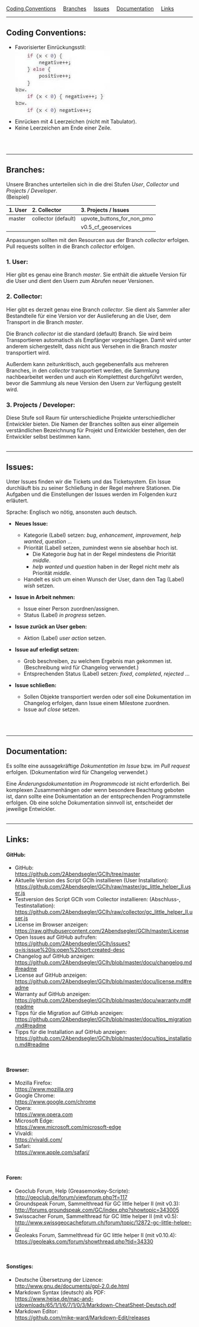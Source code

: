 <a href="#user-content-coding-conventions" title="Coding Conventions">Coding Conventions</a> &nbsp; &nbsp; 
<a href="#user-content-branches" title="Branches">Branches</a> &nbsp; &nbsp; 
<a href="#user-content-issues" title="Issues">Issues</a> &nbsp; &nbsp; 
<a href="#user-content-documentation" title="Documentation">Documentation</a> &nbsp; &nbsp; 
<a href="#user-content-links" title="Links">Links</a> &nbsp; &nbsp; 

---
## Coding Conventions:  
* Favorisierter Einrückungsstil:  
<img src="../images/coding_conventions01.jpg" alt="coding_conventions01.jpg"><br>
* Einrücken mit 4 Leerzeichen (nicht mit Tabulator).
* Keine Leerzeichen am Ende einer Zeile.
<br>
<br>

---
## Branches:  

Unsere Branches unterteilen sich in die drei Stufen *User*, *Collector* und *Projects / Developer*.  
(Beispiel)

| 1. User | 2. Collector        | 3. Projects / Issues        |
| :------ | :------------------ | :-------------------------- |
| master  | collector (default) | upvote_buttons_for_non_pmo  |
|         |                     | v0.5_cf_geoservices         |

Anpassungen sollten mit den Resourcen aus der Branch *collector* erfolgen.  
Pull requests sollten in die Branch *collector* erfolgen.  

### 1. User:  
Hier gibt es genau eine Branch *master*. Sie enthält die aktuelle Version für die User und dient den Usern zum Abrufen neuer Versionen.

### 2. Collector:  
Hier gibt es derzeit genau eine Branch *collector*. Sie dient als Sammler aller Bestandteile für eine Version vor der Auslieferung an die User, dem Transport in die Branch *master*.  

Die Branch *collector* ist die standard (default) Branch. Sie wird beim Transportieren automatisch als Empfänger vorgeschlagen. Damit wird unter anderem sichergestellt, dass nicht aus Versehen in die Branch *master* transportiert wird.  

Außerdem kann zeitunkritisch, auch gegebenenfalls aus mehreren Branches, in den *collector* transportiert werden, die Sammlung nachbearbeitet werden und auch ein Kompletttest durchgeführt werden, bevor die Sammlung als neue Version den Usern zur Verfügung gestellt wird.  

### 3. Projects / Developer:  
Diese Stufe soll Raum für unterschiedliche Projekte unterschiedlicher Entwickler bieten. Die Namen der Branches sollten aus einer allgemein verständlichen Bezeichnung für Projekt und Entwickler bestehen, den der Entwickler selbst bestimmen kann.
<br>
<br>

---
## Issues:  

Unter Issues finden wir die Tickets und das Ticketsystem. Ein Issue durchläuft bis zu seiner Schließung in der Regel mehrere Stationen. Die Aufgaben und die Einstellungen der Issues werden im Folgenden kurz erläutert.  

Sprache: Englisch wo nötig, ansonsten auch deutsch.  

* **Neues Issue:**
  * Kategorie (Label) setzen: *bug*, *enhancement*, *improvement*, *help wanted*, *question* ... 
  * Priorität (Label) setzen, zumindest wenn sie absehbar hoch ist. 
    * Die Kategorie *bug* hat in der Regel mindestens die Priorität *middle*.
    * *help wanted* und *question* haben in der Regel nicht mehr als Priorität *middle*.
  * Handelt es sich um einen Wunsch der User, dann den Tag (Label) *wish* setzen.  
  
* **Issue in Arbeit nehmen:**
  * Issue einer Person zuordnen/assignen.
  * Status (Label) *in progress* setzen.  
  
* **Issue zurück an User geben:**
  * Aktion (Label) *user action* setzen.  
  
* **Issue auf erledigt setzen:**
  * Grob beschreiben, zu welchem Ergebnis man gekommen ist. (Beschreibung wird für Changelog verwendet.)
  * Entsprechenden Status (Label) setzen: *fixed*, *completed*, *rejected* ...  
  
* **Issue schließen:**
  * Sollen Objekte transportiert werden oder soll eine Dokumentation im Changelog erfolgen, dann Issue einem Milestone zuordnen.
  * Issue auf *close* setzen.  
<br>
<br>

---
## Documentation:  

Es sollte eine aussagekräftige *Dokumentation im Issue* bzw. im *Pull request* erfolgen. (Dokumentation wird für Changelog verwendet.)  

Eine *Änderungsdokumentation im Programmcode* ist nicht erforderlich. Bei komplexen Zusammenhängen oder wenn besondere Beachtung geboten ist, dann sollte eine Dokumentation an der entsprechenden Programmstelle erfolgen. Ob eine solche Dokumentation sinnvoll ist, entscheidet der jeweilige Entwickler.
<br>
<br>

---
## Links:  

#### GitHub:  
* GitHub:  
https://github.com/2Abendsegler/GClh/tree/master
* Aktuelle Version des Script GClh installieren (User Installation):  
https://github.com/2Abendsegler/GClh/raw/master/gc_little_helper_II.user.js
* Testversion des Script GClh vom Collector installieren: (Abschluss-, Testinstallation):  
https://github.com/2Abendsegler/GClh/raw/collector/gc_little_helper_II.user.js
* License im Browser anzeigen:  
https://raw.githubusercontent.com/2Abendsegler/GClh/master/License
* Open Issues auf GitHub aufrufen:  
https://github.com/2Abendsegler/GClh/issues?q=is:issue%20is:open%20sort:created-desc
* Changelog auf GitHub anzeigen:  
https://github.com/2Abendsegler/GClh/blob/master/docu/changelog.md#readme
* License auf GitHub anzeigen:  
https://github.com/2Abendsegler/GClh/blob/master/docu/license.md#readme
* Warranty auf GitHub anzeigen:  
https://github.com/2Abendsegler/GClh/blob/master/docu/warranty.md#readme
* Tipps für die Migration auf GitHub anzeigen:  
https://github.com/2Abendsegler/GClh/blob/master/docu/tips_migration.md#readme  
* Tipps für die Installation auf GitHub anzeigen:  
https://github.com/2Abendsegler/GClh/blob/master/docu/tips_installation.md#readme  
<br>

#### Browser:  
* Mozilla Firefox:  
https://www.mozilla.org  
* Google Chrome:  
https://www.google.com/chrome  
* Opera:  
https://www.opera.com  
* Microsoft Edge:  
https://www.microsoft.com/microsoft-edge  
* Vivaldi:  
https://vivaldi.com/  
* Safari:  
https://www.apple.com/safari/  
<br>

#### Foren:  
* Geoclub Forum, Help (Greasemonkey-Scripte):  
http://geoclub.de/forum/viewforum.php?f=117  
* Groundspeak Forum, Sammelthread für GC little helper II (mit v0.3):  
http://forums.groundspeak.com/GC/index.php?showtopic=343005  
* Swisscacher Forum, Sammelthread für GC little helper II (mit v0.5):  
http://www.swissgeocacheforum.ch/forum/topic/12872-gc-little-helper-ii/  
* Geoleaks Forum, Sammelthread für GC little helper II (mit v0.10.4):  
https://geoleaks.com/forum/showthread.php?tid=34330  
<br>

#### Sonstiges:  
* Deutsche Übersetzung der Lizence:  
http://www.gnu.de/documents/gpl-2.0.de.html
* Markdown Syntax (deutsch) als PDF:  
https://www.heise.de/mac-and-i/downloads/65/1/1/6/7/1/0/3/Markdown-CheatSheet-Deutsch.pdf
* Markdown Editor:  
https://github.com/mike-ward/Markdown-Edit/releases  
